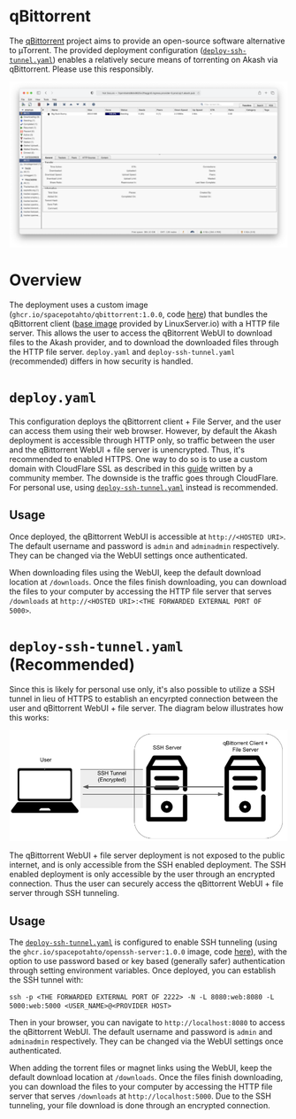 # qBittorrent

The [qBittorrent](https://www.qbittorrent.org/) project aims to provide an open-source software alternative to µTorrent. The provided deployment configuration ([`deploy-ssh-tunnel.yaml`](deploy-ssh-tunnel.yaml)) enables a relatively secure means of torrenting on Akash via qBittorrent. Please use this responsibly.

![qBittorrent](qBittorrent.png)

# Overview

The deployment uses a custom image (`ghcr.io/spacepotahto/qbittorrent:1.0.0`, code [here](https://github.com/spacepotahto/docker-qbittorrent-server)) that bundles the qBittorrent client ([base image](https://github.com/linuxserver/docker-qbittorrent) provided by LinuxServer.io) with a HTTP file server. This allows the user to access the qBitorrent WebUI to download files to the Akash provider, and to download the downloaded files through the HTTP file server. `deploy.yaml` and `deploy-ssh-tunnel.yaml` (recommended) differs in how security is handled.

# `deploy.yaml`

This configuration deploys the qBittorrent client + File Server, and the user can access them using their web browser. However, by default the Akash deployment is accessible through HTTP only, so traffic between the user and the qBittorrent WebUI + file server is unencrypted. Thus, it's recommended to enabled HTTPS. One way to do so is to use a custom domain with CloudFlare SSL as described in this [guide](https://teeyeeyang.medium.com/how-to-use-a-custom-domain-with-your-akash-deployment-5916585734a2) written by a community member. The downside is the traffic goes through CloudFlare. For personal use, using [`deploy-ssh-tunnel.yaml`](deploy-ssh-tunnel.yaml) instead is recommended.

## Usage
Once deployed, the qBittorrent WebUI is accessible at `http://<HOSTED URI>`. The default username and password is `admin` and `adminadmin` respectively. They can be changed via the WebUI settings once authenticated.

When downloading files using the WebUI, keep the default download location at `/downloads`. Once the files finish downloading, you can download the files to your computer by accessing the HTTP file server that serves `/downloads` at `http://<HOSTED URI>:<THE FORWARDED EXTERNAL PORT OF 5000>`.

# `deploy-ssh-tunnel.yaml` (Recommended)

Since this is likely for personal use only, it's also possible to utilize a SSH tunnel in lieu of HTTPS to establish an encyrpted connection between the user and qBittorrent WebUI + file server. The diagram below illustrates how this works:

![SSH Tunnel](ssh-tunnel.png)


The qBittorrent WebUI + file server deployment is not exposed to the public internet, and is only accessible from the SSH enabled deployment. The SSH enabled deployment is only accessible by the user through an encrypted connection. Thus the user can securely access the qBittorrent WebUI + file server through SSH tunneling.

## Usage
The [`deploy-ssh-tunnel.yaml`](deploy-ssh-tunnel.yaml) is configured to enable SSH tunneling (using the `ghcr.io/spacepotahto/openssh-server:1.0.0` image, code [here](https://github.com/spacepotahto/docker-openssh-server)), with the option to use password based or key based (generally safer) authentication through setting environment variables. Once deployed, you can establish the SSH tunnel with:

```
ssh -p <THE FORWARDED EXTERNAL PORT OF 2222> -N -L 8080:web:8080 -L 5000:web:5000 <USER_NAME>@<PROVIDER HOST>
```

Then in your browser, you can navigate to `http://localhost:8080` to access the qBittorrent WebUI. The default username and password is `admin` and `adminadmin` respectively. They can be changed via the WebUI settings once authenticated.

When adding the torrent files or magnet links using the WebUI, keep the default download location at `/downloads`. Once the files finish downloading, you can download the files to your computer by accessing the HTTP file server that serves `/downloads` at `http://localhost:5000`. Due to the SSH tunneling, your file download is done through an encrypted connection.